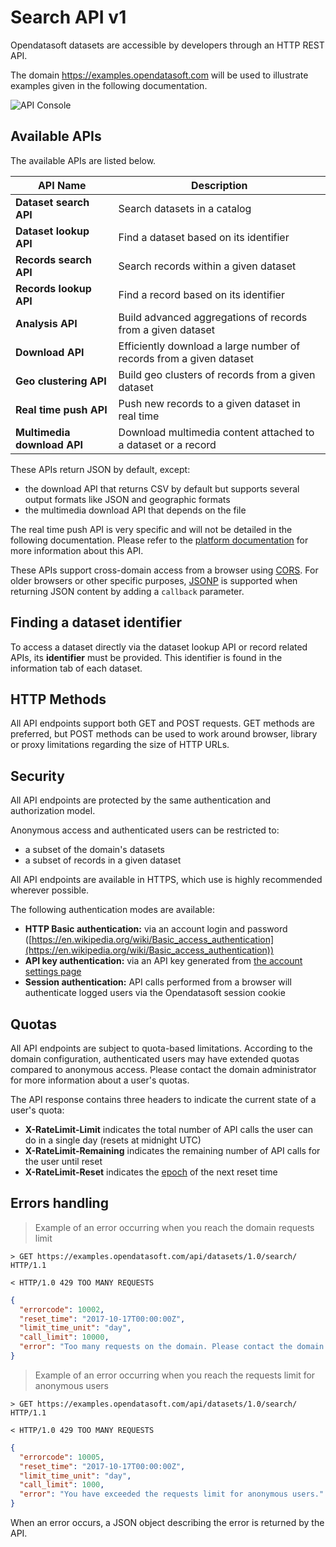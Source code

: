 # Search API v1

Opendatasoft datasets are accessible by developers through an HTTP REST API.

The domain <https://examples.opendatasoft.com> will be used to illustrate examples given in the following documentation.

![API Console](v1/available_apis__console.png)

## Available APIs

The available APIs are listed below.

API Name                    | Description
----------------------------|--------------------------------------------------------------------------
**Dataset search API**      | Search datasets in a catalog
**Dataset lookup API**      | Find a dataset based on its identifier
**Records search API**      | Search records within a given dataset
**Records lookup API**      | Find a record based on its identifier
**Analysis API**            | Build advanced aggregations of records from a given dataset
**Download API**            | Efficiently download a large number of records from a given dataset
**Geo clustering API**      | Build geo clusters of records from a given dataset
**Real time push API**      | Push new records to a given dataset in real time
**Multimedia download API** | Download multimedia content attached to a dataset or a record

These APIs return JSON by default, except:

- the download API that returns CSV by default but supports several output formats like JSON and geographic formats
- the multimedia download API that depends on the file

The real time push API is very specific and will not be detailed in the following documentation. Please refer to the [platform documentation](https://docs.opendatasoft.com/en/sourcing_and_processing_data/realtime.html#pushing-real-time-data) for more information about this API.

These APIs support cross-domain access from a browser using [CORS](https://en.wikipedia.org/wiki/Cross-origin_resource_sharing). For older browsers or other specific purposes, [JSONP](https://en.wikipedia.org/wiki/JSONP) is supported when returning JSON content by adding a `callback` parameter.

## Finding a dataset identifier

To access a dataset directly via the dataset lookup API or record related APIs, its **identifier** must be provided. This identifier is found in the information tab of each dataset.

## HTTP Methods

All API endpoints support both GET and POST requests. GET methods are preferred, but POST methods can be used to work around browser, library or proxy limitations regarding the size of HTTP URLs.

## Security

All API endpoints are protected by the same authentication and authorization model.

Anonymous access and authenticated users can be restricted to:

- a subset of the domain's datasets
- a subset of records in a given dataset

All API endpoints are available in HTTPS, which use is highly recommended wherever possible.

The following authentication modes are available:

- **HTTP Basic authentication:** via an account login and password ([https://en.wikipedia.org/wiki/Basic_access_authentication](https://en.wikipedia.org/wiki/Basic_access_authentication))
- **API key authentication:** via an API key generated from [the account settings page](https://docs.opendatasoft.com/en/using_api/authentication.html#finding-and-generating-api-keys)
- **Session authentication:** API calls performed from a browser will authenticate logged users via the Opendatasoft session cookie

## Quotas

All API endpoints are subject to quota-based limitations. According to the domain configuration, authenticated users may have extended quotas compared to anonymous access. Please contact the domain administrator for more information about a user's quotas.

The API response contains three headers to indicate the current state of a user's quota:

- **X-RateLimit-Limit** indicates the total number of API calls the user can do in a single day (resets at midnight UTC)
- **X-RateLimit-Remaining** indicates the remaining number of API calls for the user until reset
- **X-RateLimit-Reset** indicates the [epoch](https://en.wikipedia.org/wiki/Unix_time) of the next reset time

## Errors handling

> Example of an error occurring when you reach the domain requests limit

``` http
> GET https://examples.opendatasoft.com/api/datasets/1.0/search/ HTTP/1.1

< HTTP/1.0 429 TOO MANY REQUESTS
```

``` json
{
  "errorcode": 10002,
  "reset_time": "2017-10-17T00:00:00Z",
  "limit_time_unit": "day",
  "call_limit": 10000,
  "error": "Too many requests on the domain. Please contact the domain administrator."
}
```

> Example of an error occurring when you reach the requests limit for anonymous users

``` http
> GET https://examples.opendatasoft.com/api/datasets/1.0/search/ HTTP/1.1

< HTTP/1.0 429 TOO MANY REQUESTS
```

``` json
{
  "errorcode": 10005,
  "reset_time": "2017-10-17T00:00:00Z",
  "limit_time_unit": "day",
  "call_limit": 1000,
  "error": "You have exceeded the requests limit for anonymous users."
}
```

When an error occurs, a JSON object describing the error is returned by the API.
